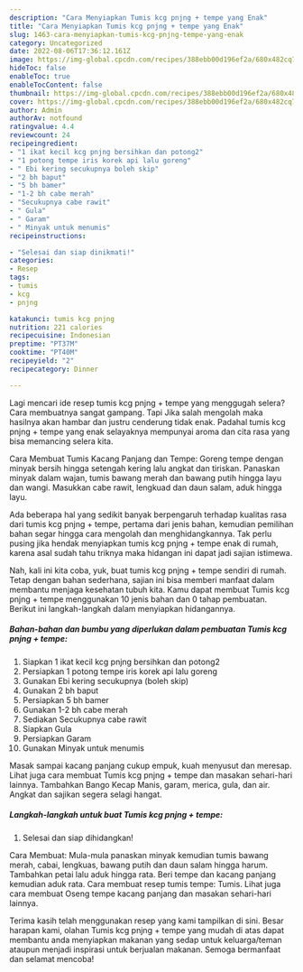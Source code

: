 ```yaml
---
description: "Cara Menyiapkan Tumis kcg pnjng + tempe yang Enak"
title: "Cara Menyiapkan Tumis kcg pnjng + tempe yang Enak"
slug: 1463-cara-menyiapkan-tumis-kcg-pnjng-tempe-yang-enak
category: Uncategorized
date: 2022-08-06T17:36:12.161Z
image: https://img-global.cpcdn.com/recipes/388ebb00d196ef2a/680x482cq70/tumis-kcg-pnjng-tempe-foto-resep-utama.jpg
hideToc: false
enableToc: true
enableTocContent: false
thumbnail: https://img-global.cpcdn.com/recipes/388ebb00d196ef2a/680x482cq70/tumis-kcg-pnjng-tempe-foto-resep-utama.jpg
cover: https://img-global.cpcdn.com/recipes/388ebb00d196ef2a/680x482cq70/tumis-kcg-pnjng-tempe-foto-resep-utama.jpg
author: Admin
authorAv: notfound
ratingvalue: 4.4
reviewcount: 24
recipeingredient:
- "1 ikat kecil kcg pnjng bersihkan dan potong2"
- "1 potong tempe iris korek api lalu goreng"
- " Ebi kering secukupnya boleh skip"
- "2 bh baput"
- "5 bh bamer"
- "1-2 bh cabe merah"
- "Secukupnya cabe rawit"
- " Gula"
- " Garam"
- " Minyak untuk menumis"
recipeinstructions:

- "Selesai dan siap dinikmati!"
categories:
- Resep
tags:
- tumis
- kcg
- pnjng

katakunci: tumis kcg pnjng 
nutrition: 221 calories
recipecuisine: Indonesian
preptime: "PT37M"
cooktime: "PT40M"
recipeyield: "2"
recipecategory: Dinner

---
```



Lagi mencari ide resep tumis kcg pnjng + tempe yang menggugah selera? Cara membuatnya sangat gampang. Tapi Jika salah mengolah maka hasilnya akan hambar dan justru cenderung tidak enak. Padahal tumis kcg pnjng + tempe yang enak selayaknya mempunyai aroma dan cita rasa yang bisa memancing selera kita.


Cara Membuat Tumis Kacang Panjang dan Tempe: Goreng tempe dengan minyak bersih hingga setengah kering lalu angkat dan tiriskan. Panaskan minyak dalam wajan, tumis bawang merah dan bawang putih hingga layu dan wangi. Masukkan cabe rawit, lengkuad dan daun salam, aduk hingga layu.

Ada beberapa hal yang sedikit banyak berpengaruh terhadap kualitas rasa dari tumis kcg pnjng + tempe, pertama dari jenis bahan, kemudian pemilihan bahan segar hingga cara mengolah dan menghidangkannya. Tak perlu pusing jika hendak menyiapkan tumis kcg pnjng + tempe enak di rumah, karena asal sudah tahu triknya maka hidangan ini dapat jadi sajian istimewa.


Nah, kali ini kita coba, yuk, buat tumis kcg pnjng + tempe sendiri di rumah. Tetap dengan bahan sederhana, sajian ini bisa memberi manfaat dalam membantu menjaga kesehatan tubuh kita. Kamu dapat membuat Tumis kcg pnjng + tempe menggunakan 10 jenis bahan dan 0 tahap pembuatan. Berikut ini langkah-langkah dalam menyiapkan hidangannya.

<!--inarticleads1-->

##### Bahan-bahan dan bumbu yang diperlukan dalam pembuatan Tumis kcg pnjng + tempe:

1. Siapkan 1 ikat kecil kcg pnjng bersihkan dan potong2
1. Persiapkan 1 potong tempe iris korek api lalu goreng
1. Gunakan  Ebi kering secukupnya (boleh skip)
1. Gunakan 2 bh baput
1. Persiapkan 5 bh bamer
1. Gunakan 1-2 bh cabe merah
1. Sediakan Secukupnya cabe rawit
1. Siapkan  Gula
1. Persiapkan  Garam
1. Gunakan  Minyak untuk menumis


Masak sampai kacang panjang cukup empuk, kuah menyusut dan meresap. Lihat juga cara membuat Tumis kcg pnjng + tempe dan masakan sehari-hari lainnya. Tambahkan Bango Kecap Manis, garam, merica, gula, dan air. Angkat dan sajikan segera selagi hangat. 

<!--inarticleads2-->

##### Langkah-langkah untuk buat Tumis kcg pnjng + tempe:


1. Selesai dan siap dihidangkan!

Cara Membuat: Mula-mula panaskan minyak kemudian tumis bawang merah, cabai, lengkuas, bawang putih dan daun salam hingga harum. Tambahkan petai lalu aduk hingga rata. Beri tempe dan kacang panjang kemudian aduk rata. Cara membuat resep tumis tempe: Tumis. Lihat juga cara membuat Oseng tempe kacang panjang dan masakan sehari-hari lainnya. 

Terima kasih telah menggunakan resep yang kami tampilkan di sini. Besar harapan kami, olahan Tumis kcg pnjng + tempe yang mudah di atas dapat membantu anda menyiapkan makanan yang sedap untuk keluarga/teman ataupun menjadi inspirasi untuk berjualan makanan. Semoga bermanfaat dan selamat mencoba!
